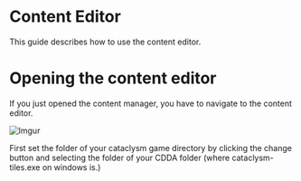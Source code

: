 # Content Editor

This guide describes how to use the content editor.

# Opening the content editor
If you just opened the content manager, you have to navigate to the content editor.

![Imgur](https://i.imgur.com/bVFczd5.png?2)


First set the folder of your cataclysm game directory by clicking the change button and selecting the folder of your CDDA folder (where cataclysm-tiles.exe on windows is.)
